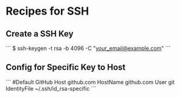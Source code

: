 # Recipes for SSH

## Create a SSH Key

´´´
$ ssh-keygen -t rsa -b 4096 -C "your_email@example.com"
´´´

## Config for Specific Key to Host

´´´
#Default GitHub
Host github.com
  HostName github.com
  User git
  IdentityFile ~/.ssh/id_rsa-specific
´´´
